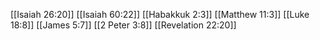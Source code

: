 [[Isaiah 26:20]]
[[Isaiah 60:22]]
[[Habakkuk 2:3]]
[[Matthew 11:3]]
[[Luke 18:8]]
[[James 5:7]]
[[2 Peter 3:8]]
[[Revelation 22:20]]
